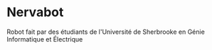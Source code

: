 Nervabot
========

Robot fait par des étudiants de l'Université de Sherbrooke en Génie Informatique et Électrique
